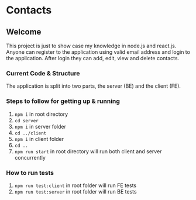 # Contacts
## Welcome

This project is just to show case my knowledge in node.js and react.js. Anyone can register to the application using valid email address and login to the application. After login they can add, edit, view and delete contacts.

### Current Code & Structure

The application is split into two parts, the server (BE) and the client (FE).

### Steps to follow for getting up & running


1) `npm i` in root directory
2) `cd server`
3) `npm i` in server folder
4) `cd ../client`
5) `npm i` in client folder
6) `cd ..`
7) `npm run start` in root directory will run both client and server concurrently


### How to run tests
1) `npm run test:client` in root folder will run FE tests
2) `npm run test:server` in root folder will run BE tests

